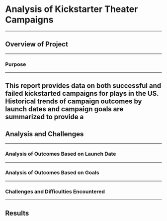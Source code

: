 # Analysis of Kickstarter Theater Campaigns
---
## Overview of Project
---
### Purpose
---
This report provides data on both successful and failed kickstarted campaigns for plays in the US. Historical trends of campaign outcomes by launch dates and campaign goals are summarized to provide a 
---
## Analysis and Challenges
---
### Analysis of Outcomes Based on Launch Date
---
### Analysis of Outcomes Based on Goals
---
### Challenges and Difficulties Encountered
---
## Results
